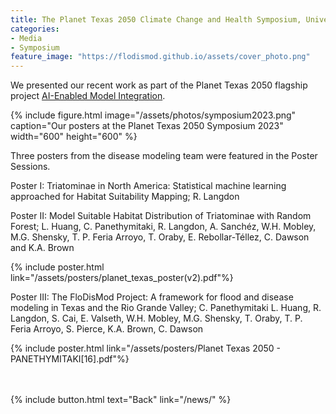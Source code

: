 ```yaml
---
title: The Planet Texas 2050 Climate Change and Health Symposium, University of Texas Austin
categories:
- Media
- Symposium
feature_image: "https://flodismod.github.io/assets/cover_photo.png"
---
```

We presented our recent work as part of the Planet Texas 2050 flagship project [AI-Enabled Model Integration](https://bridgingbarriers.utexas.edu/planet-texas-2050/projects/ai-enabled-model-integration). 

<!-- more -->

{% include figure.html image="/assets/photos/symposium2023.png" caption="Our posters at the Planet Texas 2050 Symposium 2023" width="600" height="600" %}

Three posters from the disease modeling team were featured in the Poster Sessions.

Poster I: Triatominae in North America: Statistical machine learning approached for Habitat Suitability Mapping; R. Langdon 


Poster II: Model Suitable Habitat Distribution of Triatominae with Random Forest; L. Huang, C. Panethymitaki, R. Langdon, A. Sanchéz, W.H. Mobley, M.G. Shensky, T. P. Feria Arroyo, T. Oraby, E. Rebollar-Téllez, C. Dawson and K.A. Brown

{% include poster.html link="/assets/posters/planet_texas_poster(v2).pdf"%}

Poster III: The FloDisMod Project: A framework for flood and disease modeling in Texas and the Rio Grande Valley; C. Panethymitaki L. Huang, R. Langdon, S. Cai, E. Valseth, W.H. Mobley, M.G. Shensky, T. Oraby, T. P. Feria Arroyo, S. Pierce, K.A. Brown, C. Dawson

{% include poster.html link="/assets/posters/Planet Texas 2050 - PANETHYMITAKI[16].pdf"%}

<br />
<br />
{% include button.html text="Back" link="/news/" %}
